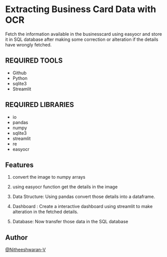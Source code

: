 
# Extracting Business Card Data with OCR

Fetch the information available in the businesscard using easyocr and store it in SQL database after making some correction or alteration if the details have wrongly fetched. 



## REQUIRED TOOLS

- Github
- Python
- sqlite3
- Streamlit
## REQUIRED LIBRARIES

- io
- pandas
- numpy
- sqlite3
- streamlit
- re
- easyocr
## Features

1. convert the image to numpy arrays 

2. using easyocr function get the details in the image 

3. Data Structure: Using pandas convert those details into a  dataframe.  

4. Dashboard : Create a interactive dashboard using streamlit to make alteration in the fetched details.

5. Database: Now transfer those data in the SQL database

 





## Author

[@Nitheeshwaran-V](https://github.com/Nitheeshwaran-V)

